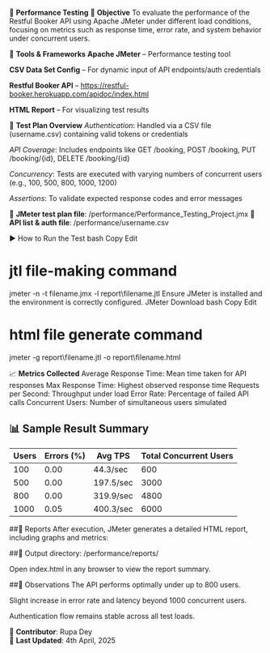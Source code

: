 🚀 **Performance Testing**
📌 **Objective**
To evaluate the performance of the Restful Booker API using Apache JMeter under different load conditions, focusing on metrics such as response time, error rate, and system behavior under concurrent users.

🧪 **Tools & Frameworks**
**Apache JMeter** – Performance testing tool

**CSV Data Set Config** – For dynamic input of API endpoints/auth credentials

**Restful Booker API** – https://restful-booker.herokuapp.com/apidoc/index.html

**HTML Report** – For visualizing test results

🧾 **Test Plan Overview**
*Authentication*: Handled via a CSV file (username.csv) containing valid tokens or credentials

*API Coverage*: Includes endpoints like GET /booking, POST /booking, PUT /booking/{id}, DELETE /booking/{id}

*Concurrency*: Tests are executed with varying numbers of concurrent users (e.g., 100, 500, 800, 1000, 1200)

*Assertions*: To validate expected response codes and error messages

📁 **JMeter test plan file**: /performance/Performance_Testing_Project.jmx
📁 **API list & auth file**: /performance/username.csv

▶️ How to Run the Test
bash
Copy
Edit
# jtl file-making command
jmeter -n -t filename.jmx -l report\filename.jtl
Ensure JMeter is installed and the environment is correctly configured. JMeter Download
bash
Copy
Edit
# html file generate command
jmeter -g report\filename.jtl -o report\filename.html

📈 **Metrics Collected**
Average Response Time:	Mean time taken for API responses
Max Response Time:	Highest observed response time
Requests per Second:	Throughput under load
Error Rate:	Percentage of failed API calls
Concurrent Users:	Number of simultaneous users simulated
## 📊 Sample Result Summary

| Users | Errors (%) | Avg TPS       | Total Concurrent Users |
|-------|------------|---------------|-------------------------|
| 100   | 0.00       | 44.3/sec      | 600                     |
| 500   | 0.00       | 197.5/sec     | 3000                    |
| 800   | 0.00       | 319.9/sec     | 4800                    |
| 1000  | 0.05       | 400.3/sec     | 6000                    |


##📂 Reports
After execution, JMeter generates a detailed HTML report, including graphs and metrics:

##📁 Output directory: /performance/reports/

Open index.html in any browser to view the report summary.

##🧠 Observations
The API performs optimally under up to 800 users.

Slight increase in error rate and latency beyond 1000 concurrent users.

Authentication flow remains stable across all test loads.

📌 **Contributor**: Rupa Dey  
📅 **Last Updated**: 4th April, 2025

